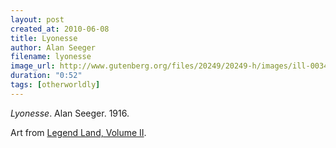 ```yaml
---
layout: post
created_at: 2010-06-08
title: Lyonesse
author: Alan Seeger
filename: lyonesse
image_url: http://www.gutenberg.org/files/20249/20249-h/images/ill-0034.jpg
duration: "0:52"
tags: [otherworldly]
---
```


_Lyonesse_.  Alan Seeger.  1916.

Art from [Legend Land, Volume II](http://www.gutenberg.org/files/20249/20249-h/20249-h.htm).
